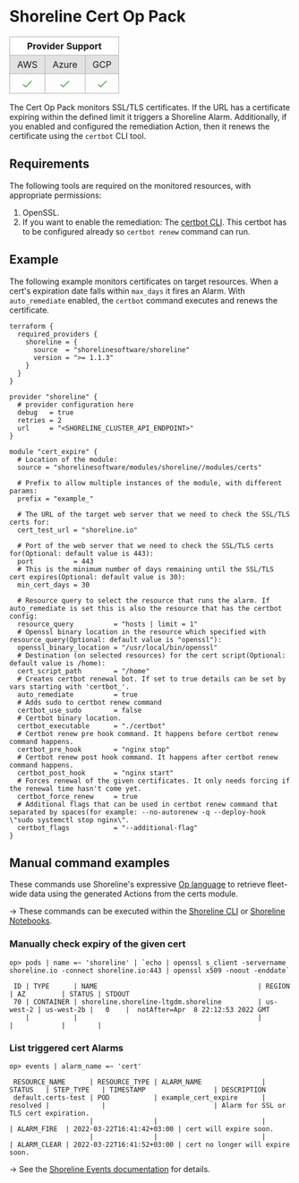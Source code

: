 # Shoreline Cert Op Pack

<table role="table" style="vertical-align: middle;">
  <thead>
    <tr style="background-color: #fff">
      <th style="padding: 6px 13px; border: 1px solid #B1B1B1; text-align: center;" colspan="3">Provider Support</th>
    </tr>
  </thead>
  <tbody>
    <tr style="background-color: #E2E2E2">
      <td style="padding: 6px 13px; border: 1px solid #B1B1B1; text-align: center;">AWS</td>
      <td style="padding: 6px 13px; border: 1px solid #B1B1B1; text-align: center;">Azure</td>
      <td style="padding: 6px 13px; border: 1px solid #B1B1B1; text-align: center;">GCP</td>
    </tr>
    <tr>
      <td style="padding-top: 6px; vertical-align: bottom; border: 1px solid #B1B1B1; text-align: center;"><svg xmlns="http://www.w3.org/2000/svg" style="width: 1.5rem; height: 1.5rem;" fill="none" viewBox="0 0 24 24" stroke="#6CB169"><path stroke-linecap="round" stroke-linejoin="round" stroke-width="2" d="M5 13l4 4L19 7" /></svg></td>
      <td style="padding-top: 6px; vertical-align: bottom; border: 1px solid #B1B1B1; text-align: center;"><svg xmlns="http://www.w3.org/2000/svg" style="width: 1.5rem; height: 1.5rem;" fill="none" viewBox="0 0 24 24" stroke="#6CB169"><path stroke-linecap="round" stroke-linejoin="round" stroke-width="2" d="M5 13l4 4L19 7" /></svg></td>
      <td style="padding-top: 6px; vertical-align: bottom; border: 1px solid #B1B1B1; text-align: center;"><svg xmlns="http://www.w3.org/2000/svg" style="width: 1.5rem; height: 1.5rem;" fill="none" viewBox="0 0 24 24" stroke="#6CB169"><path stroke-linecap="round" stroke-linejoin="round" stroke-width="2" d="M5 13l4 4L19 7" /></svg></td>
    </tr>
  </tbody>
</table>

The Cert Op Pack monitors SSL/TLS certificates. If the URL has a certificate expiring within the defined limit it triggers a Shoreline Alarm. Additionally, if you enabled and configured the remediation Action, then it renews the certificate using the `certbot` CLI tool.

## Requirements

The following tools are required on the monitored resources, with appropriate permissions:

1. OpenSSL.
1. If you want to enable the remediation: The [certbot CLI](https://certbot.eff.org/). This certbot has to be configured already so `certbot renew` command can run.

## Example

The following example monitors certificates on target resources. When a cert's expiration date falls within `max_days` it fires an Alarm. With `auto_remediate` enabled, the `certbot` command executes and renews the certificate.
```hcl
terraform {
  required_providers {
    shoreline = {
      source  = "shorelinesoftware/shoreline"
      version = ">= 1.1.3"
    }
  }
}

provider "shoreline" {
  # provider configuration here
  debug   = true
  retries = 2
  url     = "<SHORELINE_CLUSTER_API_ENDPOINT>"
}

module "cert_expire" {
  # Location of the module:
  source = "shorelinesoftware/modules/shoreline//modules/certs"

  # Prefix to allow multiple instances of the module, with different params:
  prefix = "example_"

  # The URL of the target web server that we need to check the SSL/TLS certs for:
  cert_test_url = "shoreline.io"

  # Port of the web server that we need to check the SSL/TLS certs for(Optional: default value is 443):
  port          = 443
  # This is the minimum number of days remaining until the SSL/TLS cert expires(Optional: default value is 30):
  min_cert_days = 30

  # Resource query to select the resource that runs the alarm. If auto_remediate is set this is also the resource that has the certbot config:
  resource_query          = "hosts | limit = 1"
  # Openssl binary location in the resource which specified with resource_query(Optional: default value is "openssl"):
  openssl_binary_location = "/usr/local/bin/openssl"
  # Destination (on selected resources) for the cert script(Optional: default value is /home):
  cert_script_path        = "/home"
  # Creates certbot renewal bot. If set to true details can be set by vars starting with 'certbot_'.
  auto_remediate          = true
  # Adds sudo to certbot renew command
  certbot_use_sudo        = false
  # Certbot binary location.
  certbot_executable      = "./certbot"
  # Certbot renew pre hook command. It happens before certbot renew command happens.
  certbot_pre_hook        = "nginx stop"
  # Certbot renew post hook command. It happens after certbot renew command happens.
  certbot_post_hook       = "nginx start"
  # Forces renewal of the given certificates. It only needs forcing if the renewal time hasn't come yet.
  certbot_force_renew     = true
  # Additional flags that can be used in certbot renew command that separated by spaces(for example: --no-autorenew -q --deploy-hook \"sudo systemctl stop nginx\".
  certbot_flags           = "--additional-flag"
}
```

## Manual command examples

These commands use Shoreline's expressive [Op language](https://docs.shoreline.io/op) to retrieve fleet-wide data using the generated Actions from the certs module.

-> These commands can be executed within the [Shoreline CLI](https://docs.shoreline.io/cli) or [Shoreline Notebooks](https://docs.shoreline.io/ui/notebooks).
### Manually check expiry of the given cert

```
op> pods | name =~ 'shoreline' | `echo | openssl s_client -servername shoreline.io -connect shoreline.io:443 | openssl x509 -noout -enddate`

 ID | TYPE      | NAME                                        | REGION    | AZ         | STATUS | STDOUT
 70 | CONTAINER | shoreline.shoreline-ltgdm.shoreline         | us-west-2 | us-west-2b |   0    |  notAfter=Apr  8 22:12:53 2022 GMT
    |           |                                             |           |            |        |
```

### List triggered cert Alarms

```
op> events | alarm_name =~ 'cert'

 RESOURCE_NAME      | RESOURCE_TYPE | ALARM_NAME               | STATUS   | STEP_TYPE   | TIMESTAMP                 | DESCRIPTION
 default.certs-test | POD           | example_cert_expire      | resolved |             |                           | Alarm for SSL or TLS cert expiration.
                    |               |                          |          | ALARM_FIRE  | 2022-03-22T16:41:42+03:00 | cert will expire soon.
                    |               |                          |          | ALARM_CLEAR | 2022-03-22T16:41:52+03:00 | cert no longer will expire soon.
```

-> See the [Shoreline Events documentation](https://docs.shoreline.io/op/events) for details.
